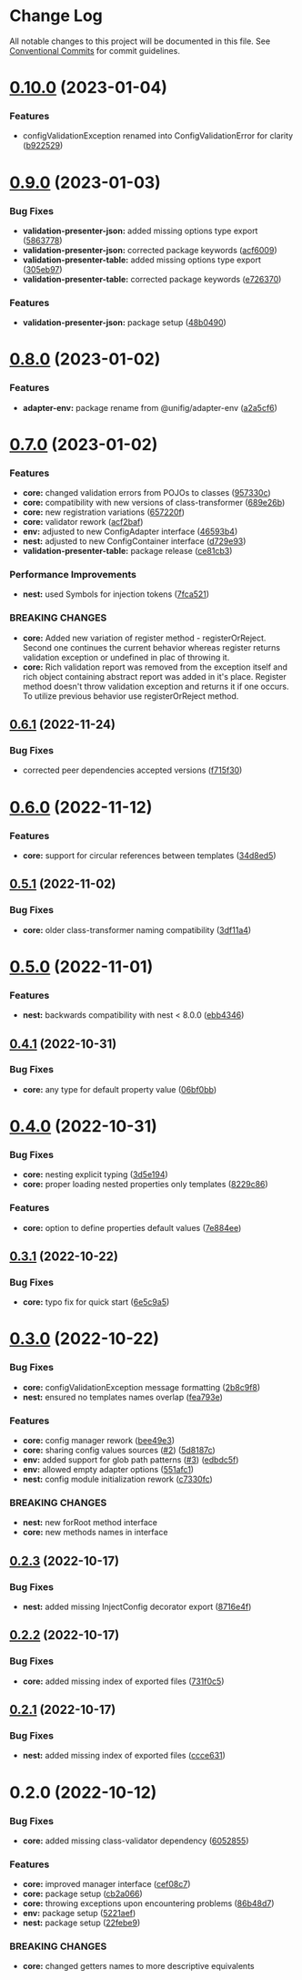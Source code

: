 # Change Log

All notable changes to this project will be documented in this file.
See [Conventional Commits](https://conventionalcommits.org) for commit guidelines.

# [0.10.0](https://github.com/Matii96/unifig/compare/v0.9.0...v0.10.0) (2023-01-04)

### Features

- configValidationException renamed into ConfigValidationError for clarity ([b922529](https://github.com/Matii96/unifig/commit/b9225290106f689a006f88fac84d8ed72fe18ba5))

# [0.9.0](https://github.com/Matii96/unifig/compare/v0.8.0...v0.9.0) (2023-01-03)

### Bug Fixes

- **validation-presenter-json:** added missing options type export ([5863778](https://github.com/Matii96/unifig/commit/58637784b2beb714d66876cdb856df306e4d1a7f))
- **validation-presenter-json:** corrected package keywords ([acf6009](https://github.com/Matii96/unifig/commit/acf6009e5ebb0802de12a09288b7e943c90c0df4))
- **validation-presenter-table:** added missing options type export ([305eb97](https://github.com/Matii96/unifig/commit/305eb977b7a73e92c29b9b65866e6d5bd474e94a))
- **validation-presenter-table:** corrected package keywords ([e726370](https://github.com/Matii96/unifig/commit/e7263706780a5db568116800b97c42eed5bb5e8b))

### Features

- **validation-presenter-json:** package setup ([48b0490](https://github.com/Matii96/unifig/commit/48b04900a2dab22771d5500364e95db8fe8615b2))

# [0.8.0](https://github.com/Matii96/unifig/compare/v0.7.0...v0.8.0) (2023-01-02)

### Features

- **adapter-env:** package rename from @unifig/adapter-env ([a2a5cf6](https://github.com/Matii96/unifig/commit/a2a5cf6dbb8b11c54744a9c0bddfa6d7776be87b))

# [0.7.0](https://github.com/Matii96/unifig/compare/v0.6.1...v0.7.0) (2023-01-02)

### Features

- **core:** changed validation errors from POJOs to classes ([957330c](https://github.com/Matii96/unifig/commit/957330c2a8b45177bae4d81b71ca445e603491fe))
- **core:** compatibility with new versions of class-transformer ([689e26b](https://github.com/Matii96/unifig/commit/689e26b4190f81b5a555aa0a319552c8d2fa62da))
- **core:** new registration variations ([657220f](https://github.com/Matii96/unifig/commit/657220f6240ccd9ee9635eb2755bee3ad1fda7ff))
- **core:** validator rework ([acf2baf](https://github.com/Matii96/unifig/commit/acf2baf8084754b4ac33294b355e7419a7d161d3))
- **env:** adjusted to new ConfigAdapter interface ([46593b4](https://github.com/Matii96/unifig/commit/46593b48300e1328df9e7b061263b586856837a5))
- **nest:** adjusted to new ConfigContainer interface ([d729e93](https://github.com/Matii96/unifig/commit/d729e93c09851d005e8677f99a566403ccea2d9b))
- **validation-presenter-table:** package release ([ce81cb3](https://github.com/Matii96/unifig/commit/ce81cb34842ffc1b8941708dcbcdb43ed5b9470b))

### Performance Improvements

- **nest:** used Symbols for injection tokens ([7fca521](https://github.com/Matii96/unifig/commit/7fca5217f636a6cd5284fc8c8da7ba9152fe219f))

### BREAKING CHANGES

- **core:** Added new variation of register method - registerOrReject. Second one continues the
  current behavior whereas register returns validation exception or undefined in plac of throwing it.
- **core:** Rich validation report was removed from the exception itself and rich object
  containing abstract report was added in it's place. Register method doesn't throw validation
  exception and returns it if one occurs. To utilize previous behavior use registerOrReject method.

## [0.6.1](https://github.com/Matii96/unifig/compare/v0.6.0...v0.6.1) (2022-11-24)

### Bug Fixes

- corrected peer dependencies accepted versions ([f715f30](https://github.com/Matii96/unifig/commit/f715f309f074b39812439318cde05adf3a4743e8))

# [0.6.0](https://github.com/Matii96/unifig/compare/v0.5.1...v0.6.0) (2022-11-12)

### Features

- **core:** support for circular references between templates ([34d8ed5](https://github.com/Matii96/unifig/commit/34d8ed51e4820eb711bba8fdfa5a3042729f83cb))

## [0.5.1](https://github.com/Matii96/unifig/compare/v0.5.0...v0.5.1) (2022-11-02)

### Bug Fixes

- **core:** older class-transformer naming compatibility ([3df11a4](https://github.com/Matii96/unifig/commit/3df11a47e8b4d6cc9fb661bf64b178bd5a126a97))

# [0.5.0](https://github.com/Matii96/unifig/compare/v0.4.1...v0.5.0) (2022-11-01)

### Features

- **nest:** backwards compatibility with nest < 8.0.0 ([ebb4346](https://github.com/Matii96/unifig/commit/ebb434656a5969dbc83e58681bbee356c75d5b7f))

## [0.4.1](https://github.com/Matii96/unifig/compare/v0.4.0...v0.4.1) (2022-10-31)

### Bug Fixes

- **core:** any type for default property value ([06bf0bb](https://github.com/Matii96/unifig/commit/06bf0bb601aa7ce9925aa286e27c8f6dc0ccd058))

# [0.4.0](https://github.com/Matii96/unifig/compare/v0.3.1...v0.4.0) (2022-10-31)

### Bug Fixes

- **core:** nesting explicit typing ([3d5e194](https://github.com/Matii96/unifig/commit/3d5e1948eb0458dc8d0a53bf4db9c345a555e673))
- **core:** proper loading nested properties only templates ([8229c86](https://github.com/Matii96/unifig/commit/8229c86b4664f00832a72f596bfd7bdab073601b))

### Features

- **core:** option to define properties default values ([7e884ee](https://github.com/Matii96/unifig/commit/7e884ee2120734ca4fa497b9348c4d15004f0967))

## [0.3.1](https://github.com/Matii96/unifig/compare/v0.3.0...v0.3.1) (2022-10-22)

### Bug Fixes

- **core:** typo fix for quick start ([6e5c9a5](https://github.com/Matii96/unifig/commit/6e5c9a5ed19bbc9fdf2b2f8431ecd9fedfcfa1c7))

# [0.3.0](https://github.com/Matii96/unifig/compare/v0.2.3...v0.3.0) (2022-10-22)

### Bug Fixes

- **core:** configValidationException message formatting ([2b8c9f8](https://github.com/Matii96/unifig/commit/2b8c9f88d73bd47413a9fc4ed18728aa43625f33))
- **nest:** ensured no templates names overlap ([fea793e](https://github.com/Matii96/unifig/commit/fea793ea4b094005d426b847afb74bf0b3889618))

### Features

- **core:** config manager rework ([bee49e3](https://github.com/Matii96/unifig/commit/bee49e396f83e6263d82b449515fe9ccd54babce))
- **core:** sharing config values sources ([#2](https://github.com/Matii96/unifig/issues/2)) ([5d8187c](https://github.com/Matii96/unifig/commit/5d8187c8b999b61b2dc7a02c7cf895c2313a66bc))
- **env:** added support for glob path patterns ([#3](https://github.com/Matii96/unifig/issues/3)) ([edbdc5f](https://github.com/Matii96/unifig/commit/edbdc5fc110e865319a4ec78c83580817058fb58))
- **env:** allowed empty adapter options ([551afc1](https://github.com/Matii96/unifig/commit/551afc10f1a2ad35f78f6c750ffb6a467b0c7adb))
- **nest:** config module initialization rework ([c7330fc](https://github.com/Matii96/unifig/commit/c7330fcf765dc9fae991377a1a075ab02494b760))

### BREAKING CHANGES

- **nest:** new forRoot method interface
- **core:** new methods names in interface

## [0.2.3](https://github.com/Matii96/unifig/compare/v0.2.2...v0.2.3) (2022-10-17)

### Bug Fixes

- **nest:** added missing InjectConfig decorator export ([8716e4f](https://github.com/Matii96/unifig/commit/8716e4fdb53c39c028f4d92fee619cfed53de7a7))

## [0.2.2](https://github.com/Matii96/unifig/compare/v0.2.1...v0.2.2) (2022-10-17)

### Bug Fixes

- **core:** added missing index of exported files ([731f0c5](https://github.com/Matii96/unifig/commit/731f0c57ee8446b5c8b3e671bf59924e24f8e92d))

## [0.2.1](https://github.com/Matii96/unifig/compare/v0.2.0...v0.2.1) (2022-10-17)

### Bug Fixes

- **nest:** added missing index of exported files ([ccce631](https://github.com/Matii96/unifig/commit/ccce63105a8b5add1010b5deb03584d4b9fdb3d4))

# 0.2.0 (2022-10-12)

### Bug Fixes

- **core:** added missing class-validator dependency ([6052855](https://github.com/Matii96/unifig/commit/60528552db7396b967907cd262cecb3612f7293a))

### Features

- **core:** improved manager interface ([cef08c7](https://github.com/Matii96/unifig/commit/cef08c77b380c5c063969821829adc309705f927))
- **core:** package setup ([cb2a066](https://github.com/Matii96/unifig/commit/cb2a066f4d40dfa31779cb187067f7134204ac3b))
- **core:** throwing exceptions upon encountering problems ([86b48d7](https://github.com/Matii96/unifig/commit/86b48d7166ba79a75755ade0a791271277d7c521))
- **env:** package setup ([5221aef](https://github.com/Matii96/unifig/commit/5221aeff7ac7b071619be5f6c9e537bb74cdacb8))
- **nest:** package setup ([22febe9](https://github.com/Matii96/unifig/commit/22febe9dd3938f2c32a8ffce0f0b6281d06c7159))

### BREAKING CHANGES

- **core:** changed getters names to more descriptive equivalents

